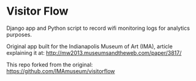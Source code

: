 Visitor Flow
============

Django app and Python script to record wifi monitoring logs for analytics purposes.

Original app built for the Indianapolis Museum of Art (IMA), article explaining it at: http://mw2013.museumsandtheweb.com/paper/3817/

This repo forked from the original: https://github.com/IMAmuseum/visitorflow

